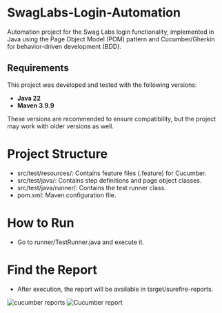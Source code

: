 # SwagLabs-Login-Automation
Automation project for the Swag Labs login functionality, implemented in Java using the Page Object Model (POM) pattern and Cucumber/Gherkin for behavior-driven development (BDD).

## Requirements

This project was developed and tested with the following versions:

- **Java 22** 
- **Maven 3.9.9** 

These versions are recommended to ensure compatibility, but the project may work with older versions as well.

# Project Structure
- src/test/resources/: Contains feature files (.feature) for Cucumber.
- src/test/java/: Contains step definitions and page object classes.
- src/test/java/runner/: Contains the test runner class.
- pom.xml: Maven configuration file.

# How to Run
- Go to runner/TestRunner.java and execute it.

# Find the Report
- After execution, the report will be available in target/surefire-reports.

![cucumber reports](https://github.com/user-attachments/assets/82b3c8ac-80d0-4415-9961-41c48ec264d3)
![Cucumber report](https://github.com/user-attachments/assets/b3d4744d-f546-416e-b45a-468c6cf79ada)
